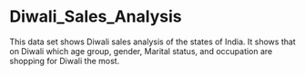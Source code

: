 # Diwali_Sales_Analysis
This data set shows Diwali sales analysis of the states of India. It shows that on Diwali which age group, gender, Marital status, and occupation are shopping for Diwali the most.   
